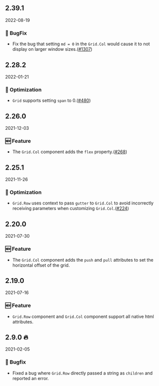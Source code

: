 ## 2.39.1

2022-08-19

### 🐛 BugFix

- Fix the bug that setting `md = 0` in the `Grid.Col` would cause it to not display on larger window sizes.([#1307](https://github.com/arco-design/arco-design/pull/1307))

## 2.28.2

2022-01-21

### 💎 Optimization

- `Grid` supports setting `span` to 0.([#480](https://github.com/arco-design/arco-design/pull/480))

## 2.26.0

2021-12-03

### 🆕 Feature

- The `Grid.Col` component adds the `flex` property.([#268](https://github.com/arco-design/arco-design/pull/268))

## 2.25.1

2021-11-26

### 💎 Optimization

- `Grid.Row` uses context to pass `gutter` to `Grid.Col` to avoid incorrectly receiving parameters when customizing `Grid.Col`.([#224](https://github.com/arco-design/arco-design/pull/224))

## 2.20.0

2021-07-30

### 🆕 Feature

- The `Grid.Col` component adds the `push` and `pull` attributes to set the horizontal offset of the grid.

## 2.19.0

2021-07-16

### 🆕 Feature

- `Grid.Row` component and `Grid.Col` component support all native html attributes.



## 2.9.0 🔥

2021-02-05

### 🐛 Bugfix

- Fixed a bug where `Grid.Row` directly passed a string as `children` and reported an error.

